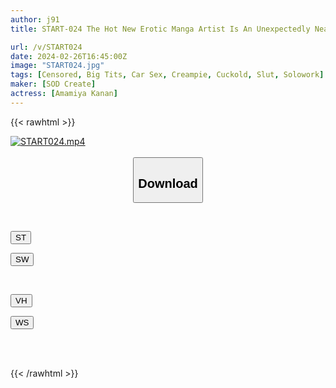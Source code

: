 ```yaml
---
author: j91
title: START-024 The Hot New Erotic Manga Artist Is An Unexpectedly Neat And Beautiful Woman! She Asked Me For A Good Work, And When I Had No Choice But To Go Along With The Drawing Of His Cock, Her Demands Escalated Rapidly, And I Ended Up Becoming So Daringly Lewd That She Begged For Creampie Sex… Kanan Amamiya

url: /v/START024
date: 2024-02-26T16:45:00Z
image: "START024.jpg"
tags: [Censored, Big Tits, Car Sex, Creampie, Cuckold, Slut, Solowork]
maker: [SOD Create]
actress: [Amamiya Kanan]
---
```



{{< rawhtml >}}

<div class="video" data-videoid="XWPOg8PXmBUD7km">
    <a href="javascript:;">
        <img src="/v/START024/START024.jpg" width="WIDTH" height="HEIGHT" alt="START024.mp4" loading="lazy">
    </a>
</div>

<script type="text/javascript" src="https://j91.asia/asset/on-demand-st.js"></script>

<br>
  <link rel="stylesheet" href="https://j91.asia/asset/bs5.css">
  
  <center>
  <button class="btn btn-primary" type="button" data-bs-toggle="collapse" data-bs-target=".multi-collapse" aria-expanded="false" aria-controls="multiCollapseExample1 multiCollapseExample2"><h2>Download</h2></button></center>
</p>
<div class="row">
  <div class="col">
    <div class="collapse multi-collapse" id="multiCollapseExample1">
      <div class="card card-body">
	      	      <br>
<div class="buttons">  
<p><a href="https://streamtape.to/v/XWPOg8PXmBUD7km" target="_blank"><button class="btn-hover color-3"><i class="fa fa-download"></i> ST</button></a></p>
<p><a href="https://cdnwish.com/3c9lf6dpar33" target="_blank"><button class="btn-hover color-2"><i class="fa fa-download"></i> SW</button></a></p></div>
    </div>
  </div>
</div>
  <div class="col">
    <div class="collapse multi-collapse" id="multiCollapseExample2">
      <div class="card card-body">
	      <br>
<div class="buttons">
<p><a href="https://vidhidepro.com/f/c7hthqgopxbq"><button class="btn-hover color-9"><i class="fa fa-download"></i> VH</button></a></p>
<p><a href="https://wolfstream.tv/o9w09zex9ve8"><button class="btn-hover color-8"><i class="fa fa-download"></i> WS</button></a></p></div>
<br><br>
      </div>
    </div>
  </div>
</div>

{{< /rawhtml >}}